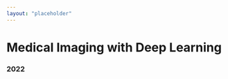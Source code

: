 ```yaml
---
layout: "placeholder"
---
```


<h1>Medical Imaging with Deep&nbsp;Learning</h1>
<h3><!--Unknown city, A ‑ Bth July -->2022</h3>